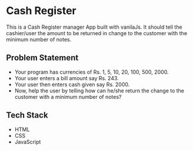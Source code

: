 # Cash Register
This is a Cash Register manager App built with vanilaJs. It should tell the cashier/user the amount to be returned in change to the customer with the minimum number of notes.

## Problem Statement

- Your program has currencies of Rs. 1, 5, 10, 20, 100, 500, 2000.
- Your user enters a bill amount say Rs. 243.
- Your user then enters cash given say Rs. 2000.
- Now, help the user by telling how can he/she return the change to the customer with a minimum number of notes?

## Tech Stack

- HTML
- CSS
- JavaScript

